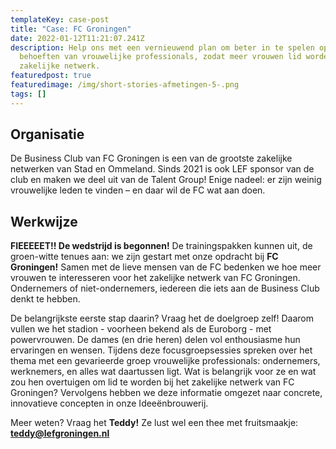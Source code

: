 ```yaml
---
templateKey: case-post
title: "Case: FC Groningen"
date: 2022-01-12T11:21:07.241Z
description: Help ons met een vernieuwend plan om beter in te spelen op de
  behoeften van vrouwelijke professionals, zodat meer vrouwen lid worden van ons
  zakelijke netwerk.
featuredpost: true
featuredimage: /img/short-stories-afmetingen-5-.png
tags: []
---
```

## Organisatie

De Business Club van FC Groningen is een van de grootste zakelijke netwerken van Stad en Ommeland. Sinds 2021 is ook LEF sponsor van de club en maken we deel uit van de Talent Group! Enige nadeel: er zijn weinig vrouwelijke leden te vinden – en daar wil de FC wat aan doen.

## Werkwijze

**FIEEEEET!! De wedstrijd is begonnen!** De trainingspakken kunnen uit, de groen-witte tenues aan: we zijn gestart met onze opdracht bij **FC Groningen!** Samen met de lieve mensen van de FC bedenken we hoe meer vrouwen te interesseren voor het zakelijke netwerk van FC Groningen. Ondernemers of niet-ondernemers, iedereen die iets aan de Business Club denkt te hebben.

De belangrijkste eerste stap daarin? Vraag het de doelgroep zelf! Daarom vullen we het stadion - voorheen bekend als de Euroborg - met powervrouwen. De dames (en drie heren) delen vol enthousiasme hun ervaringen en wensen. Tijdens deze focusgroepsessies spreken over het thema met een gevarieerde groep vrouwelijke professionals: ondernemers, werknemers, en alles wat daartussen ligt. Wat is belangrijk voor ze en wat zou hen overtuigen om lid te worden bij het zakelijke netwerk van FC Groningen? Vervolgens hebben we deze informatie omgezet naar concrete, innovatieve concepten in onze Ideeënbrouwerij. 

Meer weten? Vraag het **Teddy!** Ze lust wel een thee met fruitsmaakje: **[teddy@lefgroningen.nl](mailto:teddy@lefgroningen.nl)**